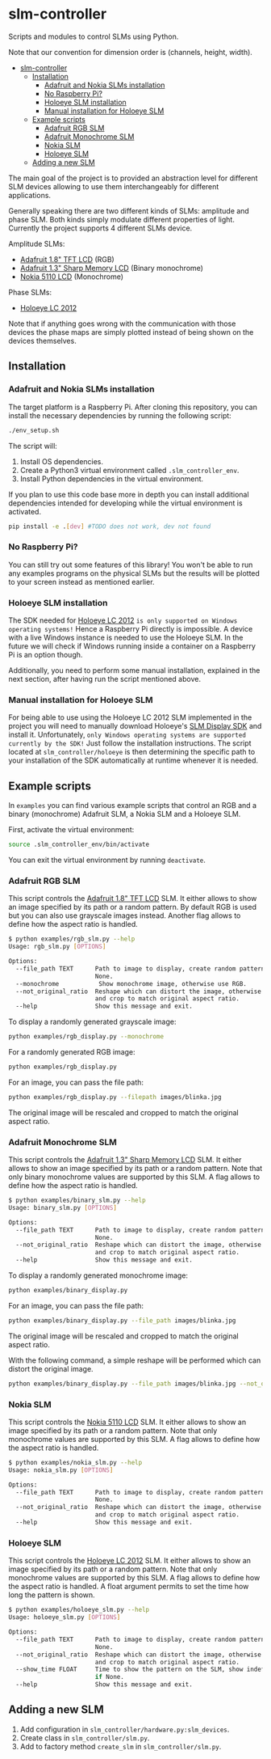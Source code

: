 # slm-controller

Scripts and modules to control SLMs using Python.

Note that our convention for dimension order is (channels, height, width).

- [slm-controller](#slm-controller)
  - [Installation](#installation)
    - [Adafruit and Nokia SLMs installation](#adafruit-and-nokia-slms-installation)
    - [No Raspberry Pi?](#no-raspberry-pi)
    - [Holoeye SLM installation](#holoeye-slm-installation)
    - [Manual installation for Holoeye SLM](#manual-installation-for-holoeye-slm)
  - [Example scripts](#example-scripts)
    - [Adafruit RGB SLM](#adafruit-rgb-slm)
    - [Adafruit Monochrome SLM](#adafruit-monochrome-slm)
    - [Nokia SLM](#nokia-slm)
    - [Holoeye SLM](#holoeye-slm)
  - [Adding a new SLM](#adding-a-new-slm)

The main goal of the project is to provided an abstraction level for different
SLM devices allowing to use them interchangeably for different applications.

Generally speaking there are two different kinds of SLMs: amplitude and phase
SLM. Both kinds simply modulate different properties of light. Currently the
project supports 4 different SLMs device.

Amplitude SLMs:

- [Adafruit 1.8" TFT LCD](https://learn.adafruit.com/1-8-tft-display/overview) (RGB)
- [Adafruit 1.3" Sharp Memory
  LCD](https://learn.adafruit.com/adafruit-sharp-memory-display-breakout)
  (Binary monochrome)
- [Nokia 5110 LCD](https://learn.adafruit.com/nokia-5110-3310-monochrome-lcd) (Monochrome)

<!-- TODO Holoeye actually can do both via polarization modulation and combination with polarizer/analyzer -->

Phase SLMs:

- [Holoeye LC 2012](https://holoeye.com/lc-2012-spatial-light-modulator/)

Note that if anything goes wrong
with the communication with those devices the phase maps are simply plotted
instead of being shown on the devices themselves.

## Installation

### Adafruit and Nokia SLMs installation

The target platform is a Raspberry Pi. After cloning this repository, you can
install the necessary dependencies by running the following script:

```sh
./env_setup.sh
```

The script will:

1. Install OS dependencies.
2. Create a Python3 virtual environment called `.slm_controller_env`.
3. Install Python dependencies in the virtual environment.

If you plan to use this code base more in depth you can install additional
dependencies intended for developing while the virtual environment is activated.

```sh
pip install -e .[dev] #TODO does not work, dev not found
```

### No Raspberry Pi?

You can still try out some features of this library! You won't be able to run
any examples programs on the physical SLMs but the results will be plotted to
your screen instead as mentioned earlier.

### Holoeye SLM installation

The SDK needed for [Holoeye LC
2012](https://holoeye.com/lc-2012-spatial-light-modulator/) `is only supported on Windows operating systems!` Hence a Raspberry Pi directly is impossible. A
device
with a live Windows instance is needed to use the Holoeye SLM. In the future we will
check if Windows running inside a container on a Raspberry Pi is an option
though.

<!-- TODO check windows in a container -->

Additionally, you need to perform some manual installation, explained in the
next section, after having run the script mentioned above.

### Manual installation for Holoeye SLM

For being able to use using the Holoeye LC
2012 SLM implemented in the
project you will need to manually download Holoeye's [SLM Display
SDK](https://customers.holoeye.com/slm-display-sdk-v3-0-for-python-windows/) and
install it. Unfortunately, `only Windows operating systems are supported currently by the SDK!` Just
follow the installation instructions. The script located at
`slm_controller/holoeye` is then determining the specific path to your installation of the
SDK automatically at runtime whenever it is needed.

## Example scripts

In `examples` you can find various example scripts that control an RGB and a binary
(monochrome) Adafruit SLM, a Nokia SLM and a Holoeye SLM.

First, activate the virtual environment:

```sh
source .slm_controller_env/bin/activate
```

You can exit the virtual environment by running `deactivate`.

<!-- TODO is it okay to call them SLMs instead of displays? -->

### Adafruit RGB SLM

This script controls the [Adafruit 1.8" TFT
LCD](https://learn.adafruit.com/1-8-tft-display/overview) SLM. It either allows
to show an image specified by its path or a random pattern. By default RGB is
used but you can also use grayscale images instead. Another flag allows to
define how the aspect ratio is handled.

```sh
$ python examples/rgb_slm.py --help
Usage: rgb_slm.py [OPTIONS]

Options:
  --file_path TEXT      Path to image to display, create random pattern if
                        None.
  --monochrome           Show monochrome image, otherwise use RGB.
  --not_original_ratio  Reshape which can distort the image, otherwise scale
                        and crop to match original aspect ratio.
  --help                Show this message and exit.
```

To display a randomly generated grayscale image:

```sh
python examples/rgb_display.py --monochrome
```

For a randomly generated RGB image:

```sh
python examples/rgb_display.py
```

For an image, you can pass the file path:

```sh
python examples/rgb_display.py --filepath images/blinka.jpg
```

The original image will be rescaled and cropped to match the original aspect ratio.

### Adafruit Monochrome SLM

This script controls the [Adafruit 1.3" Sharp Memory LCD](https://learn.adafruit.com/adafruit-sharp-memory-display-breakout) SLM. It either allows
to show an image specified by its path or a random pattern. Note that only
binary monochrome values are supported by this SLM. A flag allows to
define how the aspect ratio is handled.

```sh
$ python examples/binary_slm.py --help
Usage: binary_slm.py [OPTIONS]

Options:
  --file_path TEXT      Path to image to display, create random pattern if
                        None.
  --not_original_ratio  Reshape which can distort the image, otherwise scale
                        and crop to match original aspect ratio.
  --help                Show this message and exit.
```

To display a randomly generated monochrome image:

```sh
python examples/binary_display.py
```

For an image, you can pass the file path:

```sh
python examples/binary_display.py --file_path images/blinka.jpg
```

The original image will be rescaled and cropped to match the original aspect ratio.

With the following command, a simple reshape will be performed which can distort the original image.

```sh
python examples/binary_display.py --file_path images/blinka.jpg --not_original_ratio
```

### Nokia SLM

This script controls the [Nokia 5110 LCD](https://learn.adafruit.com/nokia-5110-3310-monochrome-lcd) SLM. It either allows
to show an image specified by its path or a random pattern. Note that only
monochrome values are supported by this SLM. A flag allows to
define how the aspect ratio is handled.

```sh
$ python examples/nokia_slm.py --help
Usage: nokia_slm.py [OPTIONS]

Options:
  --file_path TEXT      Path to image to display, create random pattern if
                        None.
  --not_original_ratio  Reshape which can distort the image, otherwise scale
                        and crop to match original aspect ratio.
  --help                Show this message and exit.
```

### Holoeye SLM

This script controls the [Holoeye LC 2012](https://holoeye.com/lc-2012-spatial-light-modulator/) SLM. It either allows
to show an image specified by its path or a random pattern. Note that only
monochrome values are supported by this SLM. A flag allows to
define how the aspect ratio is handled. A float argument permits to set the time
how long the pattern is shown.

<!-- TODO needed for CITL, add to other SLMs too? -->

```sh
$ python examples/holoeye_slm.py --help
Usage: holoeye_slm.py [OPTIONS]

Options:
  --file_path TEXT      Path to image to display, create random pattern if
                        None.
  --not_original_ratio  Reshape which can distort the image, otherwise scale
                        and crop to match original aspect ratio.
  --show_time FLOAT     Time to show the pattern on the SLM, show indefinitely
                        if None.
  --help                Show this message and exit.
```

## Adding a new SLM

1. Add configuration in `slm_controller/hardware.py:slm_devices`.
2. Create class in `slm_controller/slm.py`.
3. Add to factory method `create_slm` in `slm_controller/slm.py`.
